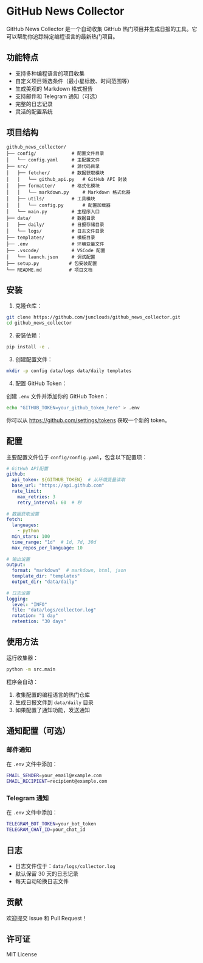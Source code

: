 # GitHub News Collector

GitHub News Collector 是一个自动收集 GitHub 热门项目并生成日报的工具。它可以帮助你追踪特定编程语言的最新热门项目。

## 功能特点

- 支持多种编程语言的项目收集
- 自定义项目筛选条件（最小星标数、时间范围等）
- 生成美观的 Markdown 格式报告
- 支持邮件和 Telegram 通知（可选）
- 完整的日志记录
- 灵活的配置系统

## 项目结构

```
github_news_collector/
├── config/             # 配置文件目录
│   └── config.yaml     # 主配置文件
├── src/                # 源代码目录
│   ├── fetcher/        # 数据获取模块
│   │   └── github_api.py   # GitHub API 封装
│   ├── formatter/      # 格式化模块
│   │   └── markdown.py     # Markdown 格式化器
│   ├── utils/          # 工具模块
│   │   └── config.py       # 配置加载器
│   └── main.py         # 主程序入口
├── data/               # 数据目录
│   ├── daily/          # 日报存储目录
│   └── logs/           # 日志文件目录
├── templates/          # 模板目录
├── .env                # 环境变量文件
├── .vscode/            # VSCode 配置
│   └── launch.json     # 调试配置
├── setup.py           # 包安装配置
└── README.md          # 项目文档
```

## 安装

1. 克隆仓库：
```bash
git clone https://github.com/junclouds/github_news_collector.git
cd github_news_collector
```

2. 安装依赖：
```bash
pip install -e .
```

3. 创建配置文件：
```bash
mkdir -p config data/logs data/daily templates
```

4. 配置 GitHub Token：

创建 `.env` 文件并添加你的 GitHub Token：
```bash
echo "GITHUB_TOKEN=your_github_token_here" > .env
```

你可以从 https://github.com/settings/tokens 获取一个新的 token。

## 配置

主要配置文件位于 `config/config.yaml`，包含以下配置项：

```yaml
# GitHub API配置
github:
  api_token: ${GITHUB_TOKEN}  # 从环境变量读取
  base_url: "https://api.github.com"
  rate_limit:
    max_retries: 3
    retry_interval: 60  # 秒
    
# 数据获取设置
fetch:
  languages:
    - python
  min_stars: 100
  time_range: "1d"  # 1d, 7d, 30d
  max_repos_per_language: 10
  
# 输出设置
output:
  format: "markdown"  # markdown, html, json
  template_dir: "templates"
  output_dir: "data/daily"
  
# 日志设置
logging:
  level: "INFO"
  file: "data/logs/collector.log"
  rotation: "1 day"
  retention: "30 days"
```

## 使用方法

运行收集器：
```bash
python -m src.main
```

程序会自动：
1. 收集配置的编程语言的热门仓库
2. 生成日报文件到 `data/daily` 目录
3. 如果配置了通知功能，发送通知

## 通知配置（可选）

### 邮件通知

在 `.env` 文件中添加：
```bash
EMAIL_SENDER=your_email@example.com
EMAIL_RECIPIENT=recipient@example.com
```

### Telegram 通知

在 `.env` 文件中添加：
```bash
TELEGRAM_BOT_TOKEN=your_bot_token
TELEGRAM_CHAT_ID=your_chat_id
```

## 日志

- 日志文件位于：`data/logs/collector.log`
- 默认保留 30 天的日志记录
- 每天自动轮换日志文件

## 贡献

欢迎提交 Issue 和 Pull Request！

## 许可证

MIT License
